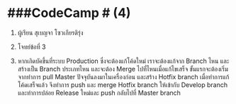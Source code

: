 # ###CodeCamp # (4)

1. ผู้เรียน สุเบญจา โซวเกียรติรุ่ง
2. โจทย์ข้อที่ 3

3. หากเกิดบัคขึ้นที่ระบบ Production ซึ่งจะต้องแก้โค้ดใหม่ เราจะต้องแก้จาก Branch ไหน และสร้างเป็น Branch ประเภทไหน และจะต้อง Merge ไปที่ไหนเมื่อแก้ไขเสร็จ
ขั้นแรกจะต้องเริ่มจากทำการ pull Master ปัจจุบันลงมาในเครื่องก่อน และสร้าง Hotfix branch เมื่อทำการแก้โค้ดเสร็จแล้ว จึงทำการ push และ merge Hotfix branch ให้เข้ากับ Develop branch และทำการปล่อย Release ใหม่และ push กลับไปที่ Master branch
